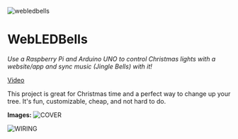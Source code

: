 ![webledbells](https://user-images.githubusercontent.com/72550915/160231416-75544fc6-44b3-4045-9b0b-da2b0aa52ab9.png)

# WebLEDBells
_Use a Raspberry Pi and Arduino UNO to control Christmas lights with a website/app and sync music (Jingle Bells) with it!_

[Video](https://www.youtube.com/watch?v=4WLUqSsakPU)

This project is great for Christmas time and a perfect way to change up your tree. It's fun, customizable, cheap, and not hard to do.

**Images:**
![COVER](https://user-images.githubusercontent.com/72550915/160230634-3bb080e2-5e21-42dc-bf8e-9ee3c059b87f.png)

![WIRING](https://user-images.githubusercontent.com/72550915/160230708-dedb27b4-cf02-4bb0-8c6d-8095e7e81470.png)
